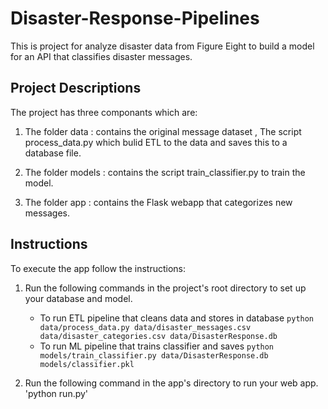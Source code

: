 # Disaster-Response-Pipelines

This is project for analyze disaster data from Figure Eight to build a model for an API that classifies disaster messages.

## Project Descriptions
The project has three componants which are:

1. The folder data : contains the original message dataset , The script process_data.py which bulid ETL to the data and saves this to a database file.

2. The folder models : contains the script train_classifier.py to train the model.

3. The folder app : contains the Flask webapp that categorizes new messages.

## Instructions <a name="instructions"></a>

To execute the app follow the instructions:
1. Run the following commands in the project's root directory to set up your database and model.

    - To run ETL pipeline that cleans data and stores in database
        `python data/process_data.py data/disaster_messages.csv data/disaster_categories.csv data/DisasterResponse.db`
    - To run ML pipeline that trains classifier and saves
        `python models/train_classifier.py data/DisasterResponse.db models/classifier.pkl`

2. Run the following command in the app's directory to run your web app.
    'python run.py'

